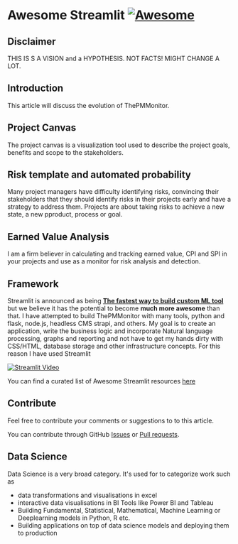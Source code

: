 # Awesome Streamlit [![Awesome](https://cdn.rawgit.com/sindresorhus/awesome/d7305f38d29fed78fa85652e3a63e154dd8e8829/media/badge.svg)](https://github.com/MarcSkovMadsen/awesome-streamlit)

## Disclaimer

THIS IS S A VISION and a HYPOTHESIS. NOT FACTS! MIGHT CHANGE A LOT.

## Introduction

This article will discuss the evolution of ThePMMonitor.  

## Project Canvas

The project canvas is a visualization tool used to describe the project goals, benefits and scope to the stakeholders.  

## Risk template and automated probability

Many project managers have difficulty identifying risks, convincing their stakeholders that they should identify risks in their projects early and have a strategy to address them.  Projects are about taking risks to achieve a new state, a new pproduct, process or goal.  

## Earned Value Analysis

I am a firm believer in calculating and tracking earned value, CPI and SPI in your projects and use as a monitor for risk analysis and detection.   

## Framework

Streamlit is announced as being **[The fastest way to build custom ML tool](https://towardsdatascience.com/coding-ml-tools-like-you-code-ml-models-ddba3357eace)** but we believe it has the potential to become **much more awesome** than that.  I have attempted to build ThePMMonitor with many tools, python and flask, node.js, headless CMS strapi, and others.  My goal is to create an application, write the business logic and incorporate Natural language processing, graphs and reporting and not have to get my hands dirty with CSS/HTML, database storage and other infrastructure concepts.  For this reason I have used Streamlit

[![Streamlit Video](https://miro.medium.com/max/700/1*p3XPm-x0TUIuMmQQa4mjHQ.gif)](https://miro.medium.com/max/700/1*p3XPm-x0TUIuMmQQa4mjHQ.gif)

You can find a curated list of Awesome Streamlit resources [here](https://github.com/MarcSkovMadsen/awesome-streamlit)

## Contribute

Feel free to contribute your comments or suggestions to to this article.

You can contribute through GitHub [Issues](https://github.com/jlastwood/thepmmonitor/issues) or [Pull requests](https://github.com/jlastwood/thepmmonitor/pulls).

## Data Science

Data Science is a very broad category. It's used for to categorize work such as

- data transformations and visualisations in excel
- interactive data visualisations in BI Tools like Power BI and Tableau
- Building Fundamental, Statistical, Mathematical, Machine Learning or Deeplearning models in Python, R etc.
- Building applications on top of data science models and deploying them to production



